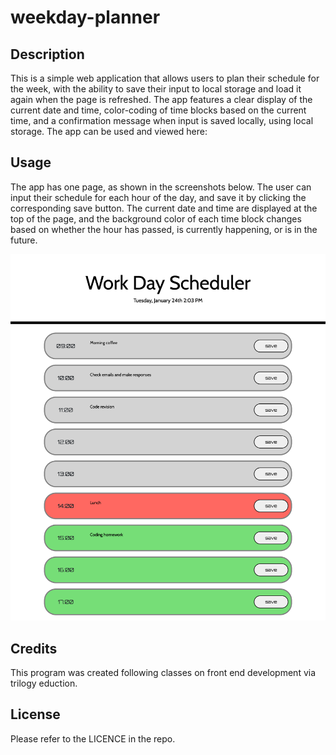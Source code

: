 # weekday-planner

## Description
This is a simple web application that allows users to plan their schedule for the week, with the ability to save their input to local storage and load it again when the page is refreshed. The app features a clear display of the current date and time, color-coding of time blocks based on the current time, and a confirmation message when input is saved locally, using local storage. The app can be used and viewed here: 

## Usage 
The app has one page, as shown in the screenshots below. The user can input their schedule for each hour of the day, and save it by clicking the corresponding save button. The current date and time are displayed at the top of the page, and the background color of each time block changes based on whether the hour has passed, is currently happening, or is in the future.

![](assets/images/rararach-l.github.io_weekday-planner_.png)

## Credits
This program was created following classes on front end development via trilogy eduction.

## License
Please refer to the LICENCE in the repo.